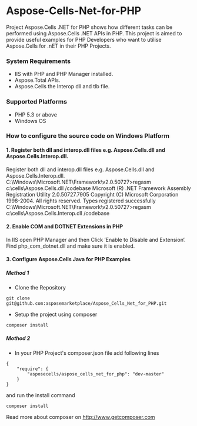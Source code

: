 # Aspose-Cells-Net-for-PHP
Project Aspose.Cells .NET for PHP shows how different tasks can be performed using Aspose.Cells .NET APIs in PHP. This project is aimed to provide useful examples for PHP Developers who want to utilise Aspose.Cells for .nET in their PHP Projects.

### System Requirements
* IIS with PHP and PHP Manager installed.
* Aspose.Total APIs.
* Aspose.Cells the Interop dll and tlb file.

### Supported Platforms
* PHP 5.3 or above
* Windows OS

### How to configure the source code on Windows Platform
#### 1. Register both dll and interop.dll files e.g. Aspose.Cells.dll and Aspose.Cells.Interop.dll.
Register both dll and interop.dll files e.g. Aspose.Cells.dll and Aspose.Cells.Interop.dll.
C:\Windows\Microsoft.NET\Framework\v2.0.50727>regasm c:\cells\Aspose.Cells.dll /codebase
Microsoft (R) .NET Framework Assembly Registration Utility 2.0.50727.7905
Copyright (C) Microsoft Corporation 1998-2004. All rights reserved.
Types registered successfully
C:\Windows\Microsoft.NET\Framework\v2.0.50727>regasm c:\cells\Aspose.Cells.Interop.dll /codebase

#### 2. Enable COM and DOTNET Extensions in PHP
In IIS open PHP Manager and then Click ‘Enable to Disable and Extension‘. Find php_com_dotnet.dll and make sure it is enabled.

#### 3. Configure Aspose.Cells Java for PHP Examples
##### Method 1
* Clone the Repository
```
git clone git@github.com:asposemarketplace/Aspose_Cells_Net_for_PHP.git
```
* Setup the project using composer
```
composer install
```
##### Mothod 2
* In your PHP Project's composer.json file add following lines
```
{
    "require": {
        "asposecells/aspose_cells_net_for_php": "dev-master"
    }
}
```
and run the install command
```
composer install
```

Read more about composer on http://www.getcomposer.com
